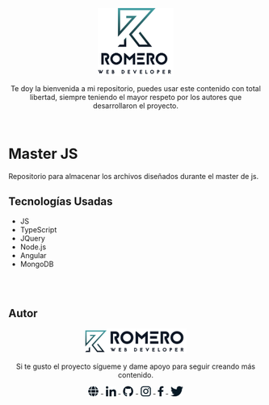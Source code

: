 <p align="center"><img src="https://github.com/romerojoseing/archivos/blob/master/img/logov.png?raw=true" width="150"></p>

<p align="center">
Te doy la bienvenida a mi repositorio, puedes usar este contenido con total libertad, siempre teniendo el mayor respeto por los autores que desarrollaron el proyecto.
</p>

<br>

# Master JS

Repositorio para almacenar los archivos diseñados durante el master de js.

## Tecnologías Usadas

- JS
- TypeScript
- JQuery
- Node.js
- Angular
- MongoDB

<br><br>

## Autor

<p align="center"><img src="https://github.com/romerojoseing/archivos/blob/master/img/logoh.png?raw=true" width="200"></p>

<p align="center">
  Si te gusto el proyecto sígueme y dame apoyo para seguir creando más contenido.
</p>

<p align="center">
  <a target="_blank" href="https://romerojose.com/"><img src="https://github.com/romerojoseing/archivos/blob/master/img/web.png?raw=true" height="20"></a> - 
  <a target="_blank" href="https://www.linkedin.com/in/romerojoseing/"><img src="https://github.com/romerojoseing/archivos/blob/master/img/linkedin.png?raw=true" height="20"></a> - 
  <a target="_blank" href="https://github.com/romerojoseing"><img src="https://github.com/romerojoseing/archivos/blob/master/img/github.png?raw=true" height="20"></a> - 
  <a target="_blank" href="https://www.instagram.com/romerojoseing/"><img src="https://github.com/romerojoseing/archivos/blob/master/img/instagram.png?raw=true" height="20"></a> - 
  <a target="_blank" href="https://www.facebook.com/romerojoseing"><img src="https://github.com/romerojoseing/archivos/blob/master/img/facebook.png?raw=true" height="20"></a> - 
  <a target="_blank" href="https://twitter.com/romerojoseing"><img src="https://github.com/romerojoseing/archivos/blob/master/img/twitter.png?raw=true" height="20"></a>
</p>